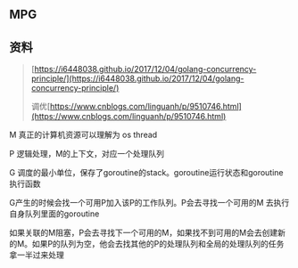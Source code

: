 ## MPG

## 资料

> [https://i6448038.github.io/2017/12/04/golang-concurrency-principle/](https://i6448038.github.io/2017/12/04/golang-concurrency-principle/)
>
> 调优[https://www.cnblogs.com/linguanh/p/9510746.html](https://www.cnblogs.com/linguanh/p/9510746.html)

M 真正的计算机资源可以理解为 os thread

P 逻辑处理，M的上下文，对应一个处理队列

G 调度的最小单位，保存了goroutine的stack。goroutine运行状态和goroutine执行函数

G产生的时候会找一个可用P加入该P的工作队列。P会去寻找一个可用的M 去执行自身队列里面的goroutine

如果关联的M阻塞，P会去寻找下一个可用的M，如果找不到可用的M会去创建新的M。如果P的队列为空，他会去找其他的P的处理队列和全局的处理队列的任务 拿一半过来处理

